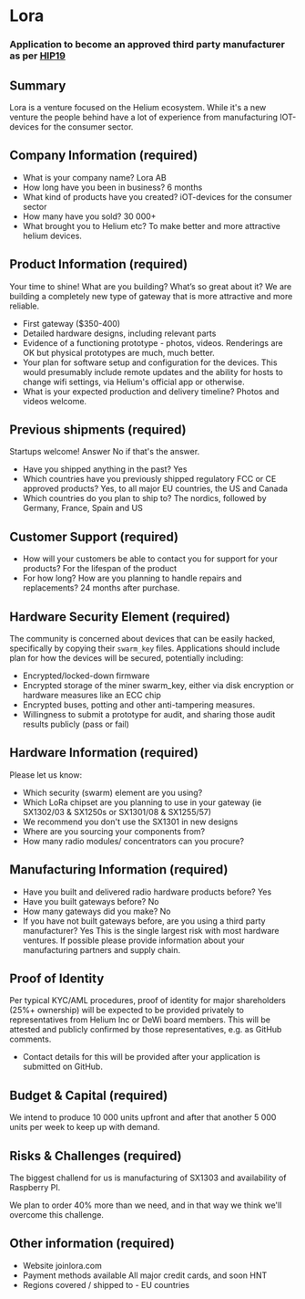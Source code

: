 # Lora
### Application to become an approved third party manufacturer as per [HIP19](https://github.com/helium/HIP/blob/master/0019-third-party-manufacturers.md)

## Summary

Lora is a venture focused on the Helium ecosystem. While it's a new venture the people behind have a lot of experience from manufacturing IOT-devices for the consumer sector.

## Company Information (required)

* What is your company name? Lora AB
* How long have you been in business? 6 months
* What kind of products have you created? iOT-devices for the consumer sector
* How many have you sold? 30 000+
* What brought you to Helium etc? To make better and more attractive helium devices.

## Product Information (required)

Your time to shine! What are you building? What’s so great about it?
We are building a completely new type of gateway that is more attractive and more reliable.
* First gateway ($350-400)
* Detailed hardware designs, including relevant parts
* Evidence of a functioning prototype - photos, videos. Renderings are OK but physical prototypes are much, much better.
* Your plan for software setup and configuration for the devices. This would presumably include remote updates and the ability for hosts to change wifi settings, via Helium's official app or otherwise.
* What is your expected production and delivery timeline?
Photos and videos welcome.

## Previous shipments (required)

Startups welcome! Answer No if that's the answer.
* Have you shipped anything in the past? Yes
* Which countries have you previously shipped regulatory FCC or CE approved products? Yes, to all major EU countries, the US and Canada
* Which countries do you plan to ship to? The nordics, followed by Germany, France, Spain and US

## Customer Support (required)

* How will your customers be able to contact you for support for your products? For the lifespan of the product
* For how long? How are you planning to handle repairs and replacements? 24 months after purchase.

## Hardware Security Element (required)

The community is concerned about devices that can be easily hacked, specifically by copying their `swarm_key` files. Applications should include plan for how the devices will be secured, potentially including:

* Encrypted/locked-down firmware
* Encrypted storage of the miner swarm_key, either via disk encryption or hardware measures like an ECC chip
* Encrypted buses, potting and other anti-tampering measures.
* Willingness to submit a prototype for audit, and sharing those audit results publicly (pass or fail)

## Hardware Information (required)

Please let us know:
* Which security (swarm) element are you using?
* Which LoRa chipset are you planning to use in your gateway (ie SX1302/03 & SX1250s or SX1301/08 & SX1255/57)
* We recommend you don't use the SX1301 in new designs
* Where are you sourcing your components from?
* How many radio modules/ concentrators can you procure?

## Manufacturing Information (required)

* Have you built and delivered radio hardware products before? Yes
* Have you built gateways before? No
* How many gateways did you make? No
* If you have not built gateways before, are you using a third party manufacturer? Yes
This is the single largest risk with most hardware ventures. If possible please provide information about your manufacturing partners and supply chain.

## Proof of Identity

Per typical KYC/AML procedures, proof of identity for major shareholders (25%+ ownership) will be expected to be provided privately to representatives from Helium Inc or DeWi board members. This will be attested and publicly confirmed by those representatives, e.g. as GitHub comments.
* Contact details for this will be provided after your application is submitted on GitHub.

## Budget & Capital (required)

We intend to produce 10 000 units upfront and after that another 5 000 units per week to keep up with demand.

## Risks & Challenges (required)

The biggest challend for us is manufacturing of SX1303 and availability of Raspberry PI.

We plan to order 40% more than we need, and in that way we think we'll overcome this challenge.

## Other information (required)

* Website joinlora.com
* Payment methods available All major credit cards, and soon HNT
* Regions covered / shipped to - EU countries
